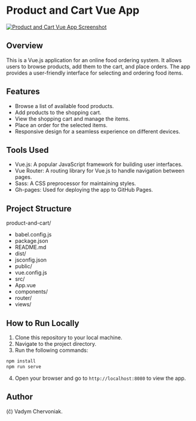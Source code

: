 # Product and Cart Vue App

[![Product and Cart Vue App Screenshot](https://github.com/vadym4che/food-cart-vue/blob/main/product-and-cart-screenshot-1.png)](https://vadym4che.github.io/food-cart-vue/)

## Overview

This is a Vue.js application for an online food ordering system. It allows users to browse products, add them to the cart, and place orders. The app provides a user-friendly interface for selecting and ordering food items.

## Features

- Browse a list of available food products.
- Add products to the shopping cart.
- View the shopping cart and manage the items.
- Place an order for the selected items.
- Responsive design for a seamless experience on different devices.

## Tools Used

- Vue.js: A popular JavaScript framework for building user interfaces.
- Vue Router: A routing library for Vue.js to handle navigation between pages.
- Sass: A CSS preprocessor for maintaining styles.
- Gh-pages: Used for deploying the app to GitHub Pages.

## Project Structure

product-and-cart/
+ babel.config.js
+ package.json
+ README.md
+ dist/
+ jsconfig.json
+ public/
+ vue.config.js
+ src/
+ App.vue
+ components/
+ router/
+ views/


## How to Run Locally

1. Clone this repository to your local machine.
2. Navigate to the project directory.
3. Run the following commands:

```bash
npm install
npm run serve
```


4. Open your browser and go to `http://localhost:8080` to view the app.

## Author

(&ccaron;) Vadym Chervoniak.

